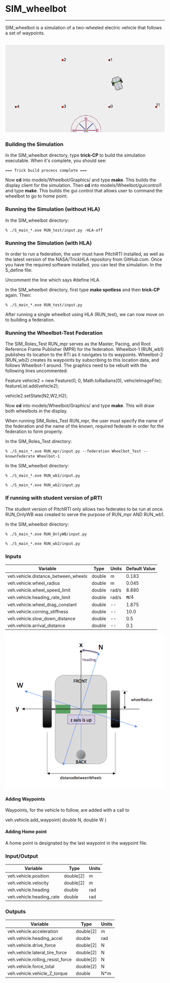 # SIM\_wheelbot

---

SIM\_wheelbot is a simulation of a two-wheeled electric vehicle that follows a set of waypoints.

![Picture of Vehicle](images/Figure1.png)
---
### Building the Simulation
In the SIM\_wheelbot directory, type **trick-CP** to build the simulation executable. When it's complete, you should see:

```
=== Trick build process complete ===
```

Now **cd** into models/Wheelbot/Graphics/ and type **make**. This builds the display client for the simulation. Then **cd** into models/Wheelbot/guicontrol1 and type **make**. This builds the gui control that allows user to command the wheelbot to go to home point.

### Running the Simulation (without HLA)
In the SIM_wheelbot directory:

```
% ./S_main_*.exe RUN_test/input.py -HLA-off
```
### Running the Simulation (with HLA)

In order to run a federation, the user must have PitchRTI installed, as well as the latest version  of the NASA/TrickHLA repository from GitHub.com.
Once you have the required software installed, you can test the simulation. 
In the S_define file:

Uncomment the line which says #define HLA.

In the SIM_wheelbot directory, first type **make spotless** and then **trick-CP** again. Then:

```
% ./S_main_*.exe RUN_test/input.py
```


After running a single wheelbot using HLA (RUN_test), we can now move on to building a federation.

### Running the Wheelbot-Test Federation
The SIM_Roles_Test RUN_mpr serves as the Master, Pacing, and Root Reference Frame Publisher (MPR) for the federation. Wheelbot-1 (RUN_wb1) publishes its location to the RTI as it navigates to its waypoints. Wheelbot-2 (RUN_wb2) creates its waypoints by subscribing to this location data, and follows Wheelbot-1 around. The graphics need to be rebuilt with the following lines uncommented:

Feature vehicle2 = new Feature(0, 0, Math.toRadians(0), vehicleImageFile);
featureList.add(vehicle2); 

vehicle2.setState(N2,W2,H2);

Now **cd** into models/Wheelbot/Graphics/ and type **make**. This will draw both wheelbots in the display.

When running SIM_Roles_Test RUN_mpr, the user must specify the name of the federation and the name of the known, required federate in order for the federation to form properly.

In the SIM_Roles_Test directory:

```
% ./S_main_*.exe RUN_mpr/input.py --federation Wheelbot_Test --knownfederate Wheelbot-1
```

In the SIM_wheelbot directory:

```
% ./S_main_*.exe RUN_wb1/input.py
```
```
% ./S_main_*.exe RUN_wb2/input.py
```

### If running with student version of pRTI
The student version of PitchRTI only allows two federates to be run at once. RUN_OnlyWB was created to serve the purpose of RUN_mpr AND RUN_wb1.

In the SIM_wheelbot directory:

```
% ./S_main_*.exe RUN_OnlyWB/input.py
```
```
% ./S_main_*.exe RUN_wb2/input.py
```

### Inputs
Variable                                       | Type           | Units | Default Value
-----------------------------------------------|----------------|-------|--------------
veh.vehicle.distance_between_wheels              | double         | m     | 0.183
veh.vehicle.wheel_radius                        | double         | m     | 0.045
veh.vehicle.wheel_speed_limit                    | double         | rad/s | 8.880
veh.vehicle.heading_rate_limit                   | double         | rad/s | 𝛑/4
veh.vehicle.wheel_drag_constant                  | double         | --    | 1.875
veh.vehicle.corning_stiffness                   | double         | --    | 10.0
veh.vehicle.slow_down_distance                   | double         | --    | 0.5
veh.vehicle.arrival_distance                    | double         | --    | 0.1

![Picture of Vehicle](images/Figure2.png)

#### Adding Waypoints
Waypoints, for the vehicle to follow, are added with a call to

veh.vehicle.add_waypoint( double N, double W )

#### Adding Home point
A home point is designated by the last waypoint in the waypoint file.


### Input/Output
Variable                                       | Type           | Units
-----------------------------------------------|----------------|-------
veh.vehicle.position                           | double[2]      | m
veh.vehicle.velocity                           | double[2]      | m
veh.vehicle.heading                            | double         | rad
veh.vehicle.heading_rate                        | double         | rad


### Outputs
Variable                                      | Type           | Units
----------------------------------------------|----------------|--------
veh.vehicle.acceleration                      | double[2]      | m
veh.vehicle.heading_accel                      | double         | rad
veh.vehicle.drive_force                        | double[2]      | N
veh.vehicle.lateral_tire_force                  | double[2]      | N
veh.vehicle.rolling_resist_force                | double[2]      | N
veh.vehicle.force_total                        | double[2]      | N
veh.vehicle.vehicle_Z_torque                    | double         | N*m
